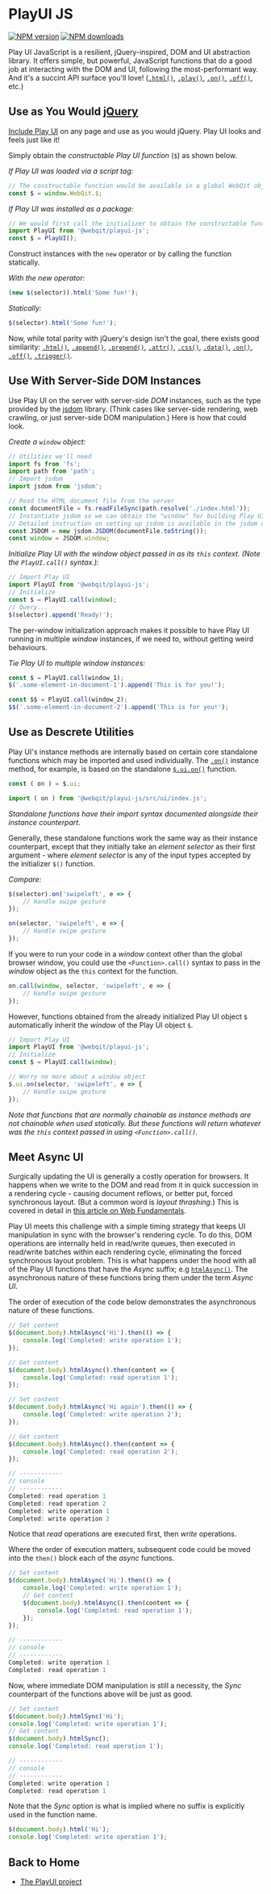 # PlayUI JS

<!-- BADGES/ -->

<span class="badge-npmversion"><a href="https://npmjs.org/package/@webqit/playui-js" title="View this project on NPM"><img src="https://img.shields.io/npm/v/@webqit/playui-js.svg" alt="NPM version" /></a></span> <span class="badge-npmdownloads"><a href="https://npmjs.org/package/@webqit/playui-js" title="View this project on NPM"><img src="https://img.shields.io/npm/dm/@webqit/playui-js.svg" alt="NPM downloads" /></a></span>

<!-- /BADGES -->

Play UI JavaScript is a resilient, jQuery-inspired, DOM and UI abstraction library. It offers simple, but powerful, JavaScript functions that do a good job at interacting with the DOM and UI, following the most-performant way. And it's a succint API surface you'll love! ([`.html()`](https://webqit.io/tooling/play-ui/docs/api/dom/html), [`.play()`](https://webqit.io/tooling/play-ui/docs/api/ui/play), [`.on()`](https://webqit.io/tooling/play-ui/docs/api/ui/on), [`.off()`](https://webqit.io/tooling/play-ui/docs/api/ui/off), etc.)

## Use as You Would [jQuery](https://jquery.com)

[Include Play UI](https://webqit.io/tooling/play-ui/docs/getting-started/download#play-ui-javascript) on any page and use as you would jQuery. Play UI looks and feels just like it!

Simply obtain the *constructable Play UI function* (`$`) as shown below.

*If Play UI was loaded via a script tag:*

```js
// The constructable function would be available in a global WebQit object
const $ = window.WebQit.$;
```

*If Play UI was installed as a package:*

```js
// We would first call the initializer to obtain the constructable function
import PlayUI from '@webqit/playui-js';
const $ = PlayUI();
```

Construct instances with the `new` operator or by calling the function statically.

*With the new operator:*

```js
(new $(selector)).html('Some fun!');
```

*Statically:*

```js
$(selector).html('Some fun!');
```

Now, while total parity with jQuery's design isn't the goal, there exists good similarity: [`.html()`](https://webqit.io/tooling/play-ui/docs/api/dom/html), [`.append()`](../../api/dom/append), [`.prepend()`](https://webqit.io/tooling/play-ui/docs/api/dom/prepend), [`.attr()`](https://webqit.io/tooling/play-ui/docs/api/dom/attr), [`.css()`](https://webqit.io/tooling/play-ui/docs/api/css/css), [`.data()`](https://webqit.io/tooling/play-ui/docs/api/app/data), [`.on()`](https://webqit.io/tooling/play-ui/docs/api/ui/on), [`.off()`](https://webqit.io/tooling/play-ui/docs/api/ui/off), [`.trigger()`](../../api/ui/trigger).

## Use With Server-Side DOM Instances

Use Play UI on the server with server-side *DOM* instances, such as the type provided by the [jsdom](https://github.com/jsdom/jsdom) library. (Think cases like server-side rendering, web crawling, or just server-side DOM manipulation.) Here is how that could look.

*Create a `window` object:*

```js
// Utilities we'll need
import fs from 'fs';
import path from 'path';
// Import jsdom
import jsdom from 'jsdom';

// Read the HTML document file from the server
const documentFile = fs.readFileSync(path.resolve('./index.html'));
// Instantiate jsdom so we can obtain the "window" for building Play UI
// Detailed instruction on setting up jsdom is available in the jsdom docs
const JSDOM = new jsdom.JSDOM(documentFile.toString());
const window = JSDOM.window;
```

*Initialize Play UI with the window object passed in as its `this` context. (Note the `PlayUI.call()` syntax.):*

```js
// Import Play UI
import PlayUI from '@webqit/playui-js';
// Initialize
const $ = PlayUI.call(window);
// Query...
$(selector).append('Ready!');
```

The per-window initialization approach makes it possible to have Play UI running in multiple *window* instances, if we need to, without getting weird behaviours.

*Tie Play UI to multiple window instances:*

```js
const $ = PlayUI.call(window_1);
$('.some-element-in-document-1').append('This is for you!');
```
```js
const $$ = PlayUI.call(window_2);
$$('.some-element-in-document-2').append('This is for you!');
```

## Use as Descrete Utilities

Play UI's instance methods are internally based on certain core standalone functions which may be imported and used individually. The [`.on()`](https://webqit.io/tooling/play-ui/docs/api/ui/on) instance method, for example, is based on the standalone [`$.ui.on()`](https://webqit.io/tooling/play-ui/docs/api/ui/on#static-usage) function.

```js
const ( on ) = $.ui;
```
```js
import ( on ) from '@webqit/playui-js/src/ui/index.js';
```

*Standalone functions have their import syntax documented alongside their instance counterpart.*

Generally, these standalone functions work the same way as their instance counterpart, except that they initially take an *element selector* as their first argument - where *element selector* is any of the input types accepted by the initializer `$()` function.

*Compare:*

```js
$(selector).on('swipeleft', e => {
    // Handle swipe gesture
});
```
```js
on(selector, 'swipeleft', e => {
    // Handle swipe gesture
});
```

If you were to run your code in a *window* context other than the global browser window, you could use the `<Function>.call()` syntax to pass in the *window* object as the `this` context for the function.

```js
on.call(window, selector, 'swipeleft', e => {
    // Handle swipe gesture
});
```

However, functions obtained from the already initialized Play UI object `$` automatically inherit the *window* of the Play UI object `$`.

```js
// Import Play UI
import PlayUI from '@webqit/playui-js';
// Initialize
const $ = PlayUI.call(window);

// Worry no more about a window object
$.ui.on(selector, 'swipeleft', e => {
    // Handle swipe gesture
});
```

*Note that functions that are normally chainable as instance methods are not chainable when used statically. But these functions will return whatever was the `this` context passed in using `<Function>.call()`.*

## Meet Async UI

Surgically updating the UI is generally a costly operation for browsers. It happens when we write to the DOM and read from it in quick succession in a rendering cycle - causing document reflows, or better put, forced synchronous layout. (But a common word is *layout thrashing*.) This is covered in detail in [this article on Web Fundamentals](https://developers.google.com/web/fundamentals/performance/rendering/avoid-large-complex-layouts-and-layout-thrashing).

Play UI meets this challenge with a simple timing strategy that keeps UI manipulation in sync with the browser's rendering cycle. To do this, DOM operations are internally held in read/write queues, then executed in read/write batches within each rendering cycle, eliminating the forced synchronous layout problem. This is what happens under the hood with all of the Play UI functions that have the *Async* suffix; e.g [`htmlAsync()`](https://webqit.io/tooling/play-ui/docs/api/dom/htmlAsync). The asynchronous nature of these functions bring them under the term *Async UI*.

The order of execution of the code below demonstrates the asynchronous nature of these functions.

```js
// Set content
$(document.body).htmlAsync('Hi').then(() => {
    console.log('Completed: write operation 1');
});

// Get content
$(document.body).htmlAsync().then(content => {
    console.log('Completed: read operation 1');
});

// Set content
$(document.body).htmlAsync('Hi again').then(() => {
    console.log('Completed: write operation 2');
});

// Get content
$(document.body).htmlAsync().then(content => {
    console.log('Completed: read operation 2');
});

// ------------
// console
// ------------
Completed: read operation 1
Completed: read operation 2
Completed: write operation 1
Completed: write operation 2
```

Notice that *read* operations are executed first, then *write* operations.

Where the order of execution matters, subsequent code could be moved into the `then()` block each of the *async* functions.

```js
// Set content
$(document.body).htmlAsync('Hi').then(() => {
    console.log('Completed: write operation 1');
    // Get content
    $(document.body).htmlAsync().then(content => {
        console.log('Completed: read operation 1');
    });
});

// ------------
// console
// ------------
Completed: write operation 1
Completed: read operation 1
```

Now, where immediate DOM manipulation is still a necessity, the *Sync* counterpart of the functions above will be just as good.

```js
// Set content
$(document.body).htmlSync('Hi');
console.log('Completed: write operation 1');
// Get content
$(document.body).htmlSync();
console.log('Completed: read operation 1');

// ------------
// console
// ------------
Completed: write operation 1
Completed: read operation 1
```

Note that the *Sync* option is what is implied where no suffix is explicitly used in the function name.

```js
$(document.body).html('Hi');
console.log('Completed: write operation 1');
```

## Back to Home

+ [The PlayUI project](https://github.com/webqit/playui)
